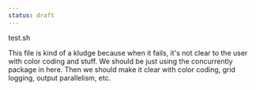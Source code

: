 ```yaml
---
status: draft
---
```


test.sh

This file is kind of a kludge because when it fails, it's not clear to the user with color coding and stuff. We should be just using the concurrently package in here. Then we should make it clear with color coding, grid logging, output parallelism, etc. 

